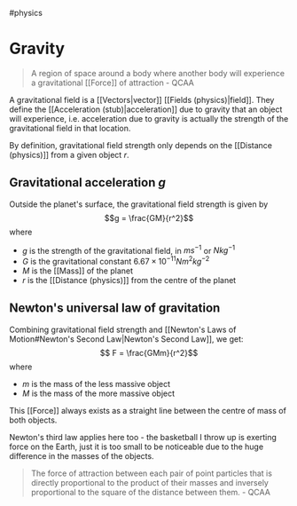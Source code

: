 #physics 

# Gravity

> A region of space around a body where another body will experience a gravitational [[Force]] of attraction
> \- QCAA

A gravitational field is a [[Vectors|vector]] [[Fields (physics)|field]]. They define the [[Acceleration (stub)|acceleration]] due to gravity that an object will experience, i.e. acceleration due to gravity is actually the strength of the gravitational field in that location.

By definition, gravitational field strength only depends on the [[Distance (physics)]] from a given object $r$.

## Gravitational acceleration $g$

Outside the planet's surface, the gravitational field strength is given by 
$$g = \frac{GM}{r^2}$$
where
- $g$ is the strength of the gravitational field, in $ms^{-1}$ or $Nkg^{-1}$
- $G$ is the gravitational constant $6.67\times 10^{-11}Nm^2kg^{-2}$
- $M$ is the [[Mass]] of the planet
- $r$ is the [[Distance (physics)]] from the centre of the planet

## Newton's universal law of gravitation
Combining gravitational field strength and [[Newton's Laws of Motion#Newton's Second Law|Newton's Second Law]], we get:
$$ F = \frac{GMm}{r^2}$$
where
- $m$ is the mass of the less massive object
- $M$ is the mass of the more massive object

This [[Force]] always exists as a straight line between the centre of mass of both objects.

Newton's third law applies here too - the basketball I throw up is exerting force on the Earth, just it is too small to be noticeable due to the huge difference in the masses of the objects.

> The force of attraction between each pair of point particles that is directly proportional to the product of their masses and inversely proportional to the square of the distance between them.
> \- QCAA
